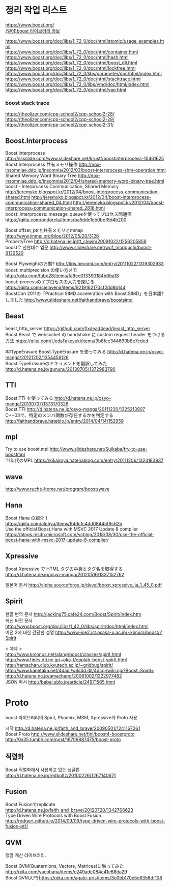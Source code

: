 # 정리 작업 리스트
https://www.boost.org/  
[(일어)boost 라이브러리 정보](http://boostjp.github.io/  )    
  
  
https://www.boost.org/doc/libs/1_72_0/doc/html/atomic/usage_examples.html  
https://www.boost.org/doc/libs/1_72_0/doc/html/container.html  
https://www.boost.org/doc/libs/1_72_0/doc/html/hash.html  
https://www.boost.org/doc/libs/1_72_0/doc/html/boost_dll.html  
https://www.boost.org/doc/libs/1_72_0/doc/html/lockfree.html  
https://www.boost.org/doc/libs/1_72_0/libs/parameter/doc/html/index.html  
https://www.boost.org/doc/libs/1_72_0/doc/html/stacktrace.html  
https://www.boost.org/doc/libs/1_72_0/libs/vmd/doc/html/index.html  
https://www.boost.org/doc/libs/1_72_0/doc/html/yap.html  
  



  
### boost stack trace  
https://theolizer.com/cpp-school2/cpp-school2-28/  
https://theolizer.com/cpp-school2/cpp-school2-29/  
https://theolizer.com/cpp-school2/cpp-school2-31/  
    
 
  
## Boost.Interprocess
Boost.interprocess  http://sssslide.com/www.slideshare.net/krustf/boostinterprocess-10461625  
Boost.Interprocess 共有メモリ操作  http://nox-insomniae.ddo.jp/insomnia/2012/03/boost-interprocess-shm-operation.html   
Shared Memory Word Binary Tree  http://nox-insomniae.ddo.jp/insomnia/2012/04/shared-memory-word-binary-tree.html  
boost - Interprocess Communication, Shared Memory  http://jeremyko.blogspot.kr/2012/04/boost-interprocess-communication-shared.html 
http://jeremyko.blogspot.kr/2012/04/boost-interprocess-communication-shared_04.html  http://jeremyko.blogspot.kr/2012/04/boost-interprocess-communication-shared_2818.html  
boost::interprocess::message_queueを使ってプロセス間通信  https://qiita.com/ondorela/items/ba5ddc1cb0bef8d4b200   
  
  
  
Boost offset_ptrと共有メモリとmmap  http://www.jinmei.org/blog/2012/05/20/3126   
PropertyTree  http://d.hatena.ne.jp/tt_clown/20091022/1256205859   
boost로 선현대수 입문  http://www.slideshare.net/wof_moriguchi/boost-8139529  
  
  
Boost.Flyweightのお勉?  http://tips.hecomi.com/entry/20111022/1319302933    
boost::multiprecision の使い方メモ  http://qiita.com/tubo28/items/fa8ee013390184b0ba18     
boost::processの子プロセスの入力を閉じる    https://qiita.com/cielavenir/items/9219162170cf2dd8b144  
BoostCon 2011の「Practical SIMD acceleration with Boost.SIMD」を日本語?しました  http://www.slideshare.net/faithandbrave/boostsimd     
  
  
  
## Beast 
beast_http_server  https://github.com/0xdead4ead/beast_http_server   
Boost.Beast で websocket の handshake に custom request header をつける方法  https://qiita.com/UedaTakeyuki/items/9b8fcc344690b8e7cded  
  
  
   
##TypeErasure 
Boost.TypeErasure を使ってみる  http://d.hatena.ne.jp/osyo-manga/20121202/1354456126   
Boost.TypeErasureのドキュメントを翻訳してみた  http://d.hatena.ne.jp/gununu/20130705/1372983790  
  
  
  
## TTI
Boost.TTI を使ってみる  http://d.hatena.ne.jp/osyo-manga/20130707/1373170326   
Boost.TTI  http://d.hatena.ne.jp/osyo-manga/20111230/1325213907   
C++03で、特定のメンバ関数が存在するかを判定する http://faithandbrave.hateblo.jp/entry/2014/04/14/152959   
  
  
## mpl 
Try to use boost.mpl  http://www.slideshare.net/Suikaba/try-to-use-boostmpl     
'11年代のMPL  https://kikairoya.hatenablog.com/entry/20111206/1323183937   
  
  
  
## wave 
http://www.ruche-home.net/program/boost/wave   
  
  
  
## Hana
Boost.Hana の紹介！  https://qiita.com/alphya/items/94dcfc4dd08445f9c62b  
Use the official Boost.Hana with MSVC 2017 Update 8 compiler  https://blogs.msdn.microsoft.com/vcblog/2018/08/30/use-the-official-boost-hana-with-msvc-2017-update-8-compiler/   
  
  
  
## Xpressive
Boost.Xpressive で HTML タグの中身とタグ名を取得する  http://d.hatena.ne.jp/osyo-manga/20120516/1337152762
  
일본어 문서  http://alpha.sourceforge.jp/devel/boost.xpressive_ja_1_45_0.pdf  
  
  
  
## Spirit
한글 번역 문서  http://jacking75.cafe24.com/Boost/Spirit/index.htm  
최신 버전 문서  http://www.boost.org/doc/libs/1_42_0/libs/spirit/doc/html/index.html  
버전 2에 대한 간단한 설명  http://www-ise2.ist.osaka-u.ac.jp/~kimura/boost/?Spirit  
  
< 예제 >  
http://www.kmonos.net/alang/boost/classes/spirit.html  
         http://www.fides.dti.ne.jp/~oka-t/cpplab-boost-spirit.html  
          http://tamachan.club.kyutech.ac.jp/~gridbug/spirit/  
    	http://www.kanetaka.net/4dapi/wiki4d.dll/4dcgi/wiki.cgi?Boost::Spirit=  
  	http://d.hatena.ne.jp/amachang/20081002/1222977482  
JSON 파서  http://babei.sblo.jp/article/24971565.html  
   
  
 
# Proto
boost 라이브러리의 Spirit, Phoenix, MSM, Xpressive가 Proto 사용  
  
시작  http://d.hatena.ne.jp/faith_and_brave/20090501/1241167261  
Boost.Proto  http://www.slideshare.net/fjnl/boost4-boostproto  
http://0x35.tumblr.com/post/16706887475/boost-proto  
  
   
  
## 직렬화
Boost  직렬화에서 사용하고 있는 싱글톤   http://d.hatena.ne.jp/redboltz/20100226/1267140671  
  
  
  
## Fusion
Boost.Fusionでreplicate  http://d.hatena.ne.jp/faith_and_brave/20120720/1342768623   
Type Driven Wire Protocols with Boost Fusion  http://rodgert.github.io/2014/09/09/type-driven-wire-protocols-with-boost-fusion-pt1/   
  
  
## QVM
행열 계산 라이브러리.  
  
Boost QVM(Quaternions, Vectors, Matrices)に触ってみた  http://qiita.com/yacohana/items/c249ade084c41e68da29   
Boost.QVM入門  https://qiita.com/agate-pris/items/3e0bb170e5c6356df108   
  